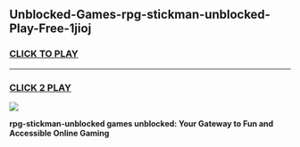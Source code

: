 
## Unblocked-Games-rpg-stickman-unblocked-Play-Free-1jioj
<h3>
<a href="https://premium76.site?title=rpg-stickman-unblocked&ref=12A">CLICK TO PLAY</a></h3>
<hr>

<h3>
<a href="https://premium76.site?title=rpg-stickman-unblocked&ref=12A">CLICK 2 PLAY</a>
  
</h3>

<a href="https://premium76.site?title=rpg-stickman-unblocked&ref=12A"><img src="https://clearcache.store/games.png"></a>


**rpg-stickman-unblocked games unblocked: Your Gateway to Fun and Accessible Online Gaming**
